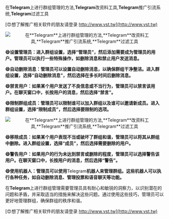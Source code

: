 在**Telegram**上进行群组管理的方法,**Telegram**改资料工具,**Telegram**推广引流系统,**Telegram**过滤工具

[😍想了解推广相关软件的朋友请登录 http://www.vst.tw](http://www.vst.tw)

 <center><img src="https://vst.tw/MP4/tuiguang/png/7.png" alt="在**Telegram**上进行群组管理的方法,**Telegram**改资料工具,**Telegram**推广引流系统,**Telegram**过滤工具"></center>

**😄设置管理员：进入群组设置，选择“管理员”，然后添加需要成为管理员的用户。管理员可以执行一些特殊操作，如删除消息和禁止用户发送消息。**

**😄自动删除消息：管理员可以设置自动删除消息，以确保群组干净整洁。进入群组设置，选择“自动删除消息”，然后选择在多长时间后删除消息。**

**😄禁言用户：如果某个用户发送了不良信息或不当行为，管理员可以禁言该用户。在聊天窗口中，长按用户的消息，然后选择“禁言”。**

**😄限制群组成员：管理员可以限制谁可以加入群组以及谁可以邀请新成员。进入群组设置，选择“限制成员”，然后选择要限制的选项。**

 <center><img src="https://vst.tw/MP4/tuiguang/png/1.png" alt="在**Telegram**上进行群组管理的方法,**Telegram**改资料工具,**Telegram**推广引流系统,**Telegram**过滤工具"></center>

**😄移除成员：如果某个用户表现不当或破坏了群组和谐，管理员可以将其从群组中删除。进入群组设置，选择“成员”，然后选择需要删除的用户。**

**😄警告用户：如果用户的行为未达到禁言或删除的程度，管理员可以选择警告该用户。在聊天窗口中，长按用户的消息，然后选择“警告”。**

**😄使用机器人：管理员可以使用**Telegram**机器人来管理群组。这些机器人可以执行各种任务，如自动删除消息、管理投票和语音聊天等功能。**

在**Telegram**上进行群组管理需要管理员具有耐心和敏锐的洞察力，以识别潜在的问题和矛盾，并采取适当的措施来解决这些问题。通过使用这些技巧，管理员可以更好地管理群组，确保群组的秩序和谐。

[😍想了解推广相关软件的朋友请登录 http://www.vst.tw](http://www.vst.tw)



